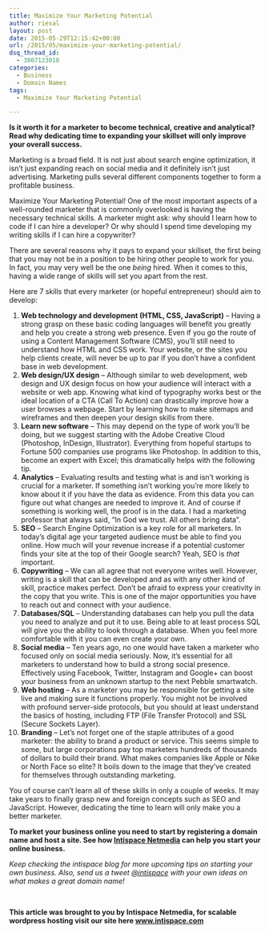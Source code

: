 ```yaml
---
title: Maximize Your Marketing Potential
author: riesal
layout: post
date: 2015-05-29T12:15:42+00:00
url: /2015/05/maximize-your-marketing-potential/
dsq_thread_id:
  - 3807123018
categories:
  - Business
  - Domain Names
tags:
  - Maximize Your Marketing Potential

---
```

**Is it worth it for a marketer to become technical, creative and analytical? Read why dedicating time to expanding your skillset will only improve your overall success.**<span id="more-1625"></span>

Marketing is a broad field. It is not just about search engine optimization, it isn’t just expanding reach on social media and it definitely isn’t just advertising. Marketing pulls several different components together to form a profitable business.

Maximize Your Marketing Potential! One of the most important aspects of a well-rounded marketer that is commonly overlooked is having the necessary technical skills. A marketer might ask: why should I learn how to code if I can hire a developer? Or why should I spend time developing my writing skills if I can hire a copywriter?

There are several reasons why it pays to expand your skillset, the first being that you may not be in a position to be hiring other people to work for you. In fact, you may very well be the one _being_ hired. When it comes to this, having a wide range of skills will set you apart from the rest.

Here are 7 skills that every marketer (or hopeful entrepreneur) should aim to develop:

  1. **Web technology and development (HTML, CSS, JavaScript)** – Having a strong grasp on these basic coding languages will benefit you greatly and help you create a strong web presence. Even if you go the route of using a Content Management Software (CMS), you’ll still need to understand how HTML and CSS work. Your website, or the sites you help clients create, will never be up to par if you don’t have a confident base in web development.
  2. **Web design/UX design** – Although similar to web development, web design and UX design focus on how your audience will interact with a website or web app. Knowing what kind of typography works best or the ideal location of a CTA (Call To Action) can drastically improve how a user browses a webpage. Start by learning how to make sitemaps and wireframes and then deepen your design skills from there.
  3. **Learn new software** – This may depend on the type of work you’ll be doing, but we suggest starting with the Adobe Creative Cloud (Photoshop, InDesign, Illustrator). Everything from hopeful startups to Fortune 500 companies use programs like Photoshop. In addition to this, become an expert with Excel; this dramatically helps with the following tip.
  4. **Analytics** – Evaluating results and testing what is and isn’t working is crucial for a marketer. If something isn’t working you’re more likely to know about it if you have the data as evidence. From this data you can figure out what changes are needed to improve it. And of course if something is working well, the proof is in the data. I had a marketing professor that always said, “In God we trust. All others bring data”.
  5. **SEO** – Search Engine Optimization is a key role for all marketers. In today’s digital age your targeted audience must be able to find you online. How much will your revenue increase if a potential customer finds your site at the top of their Google search? Yeah, SEO is _that_ important.
  6. **Copywriting** – We can all agree that not everyone writes well. However, writing is a skill that can be developed and as with any other kind of skill, practice makes perfect. Don’t be afraid to express your creativity in the copy that you write. This is one of the major opportunities you have to reach out and connect with your audience.
  7. **Databases/SQL** – Understanding databases can help you pull the data you need to analyze and put it to use. Being able to at least process SQL will give you the ability to look through a database. When you feel more comfortable with it you can even create your own.
  8. **Social media** – Ten years ago, no one would have taken a marketer who focused only on social media seriously. Now, it’s essential for all marketers to understand how to build a strong social presence. Effectively using Facebook, Twitter, Instagram and Google+ can boost your business from an unknown startup to the next Pebble smartwatch.
  9. **Web hosting** – As a marketer you may be responsible for getting a site live and making sure it functions properly. You might not be involved with profound server-side protocols, but you should at least understand the basics of hosting, including FTP (File Transfer Protocol) and SSL (Secure Sockets Layer).
 10. **Branding** – Let’s not forget one of the staple attributes of a good marketer: the ability to brand a product or service. This seems simple to some, but large corporations pay top marketers hundreds of thousands of dollars to build their brand. What makes companies like Apple or Nike or North Face so elite? It boils down to the image that they’ve created for themselves through outstanding marketing.

You of course can’t learn all of these skills in only a couple of weeks. It may take years to finally grasp new and foreign concepts such as SEO and JavaScript. However, dedicating the time to learn will only make you a better marketer.

**To market your business online you need to start by registering a domain name and host a site. See how [Intispace Netmedia][1] can help you start your online business.**

_Keep checking the intispace blog for more upcoming tips on starting your own business. Also, send us a tweet [@intispace][2] with your own ideas on what makes a great domain name!_

&nbsp;

**This article was brought to you by Intispace Netmedia, for scalable wordpress hosting visit our site here www.intispace.com**

 [1]: http://intispace.com
 [2]: http://twitter.com/intispace
